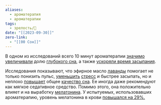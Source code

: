 ```yaml
---
aliases:
  - ароматерапия
  - ароматерапии
tags:
  - зрелость/🌱
date: "[[2023-09-30]]"
zero-link:
  - "[[00 Сон]]"
---
```

В одном из исследований всего 10 минут ароматерапии [значимо увеличивали](https://pubmed.ncbi.nlm.nih.gov/16298774/) долю [глубокого сна](Глубокая%20фаза%20сна.md), а также [ускоряли время засыпания](https://pubmed.ncbi.nlm.nih.gov/16298774/).

Исследования показывают, что эфирное масло [лаванды](Лаванда.md) помогает не только понизить пульс, [уменьшить](https://www.sciencedirect.com/science/article/abs/pii/S0003996908001118) [стресс](Стресс.md) и быстрее засыпать, но и неплохо [повышает](https://pubmed.ncbi.nlm.nih.gov/16298774/) общее [качество сна](Качественный%20сон.md). Ее иногда даже рекомендуют как мягкое седативное средство. Помимо этого, она положительно влияет и на выработку [мелатонина](Мелатонин.md). У испытуемых, использовавших ароматерапию, уровень мелатонина в крови [повышался на 29%.](https://www.sciencedirect.com/science/article/abs/pii/S0965229919305448)
